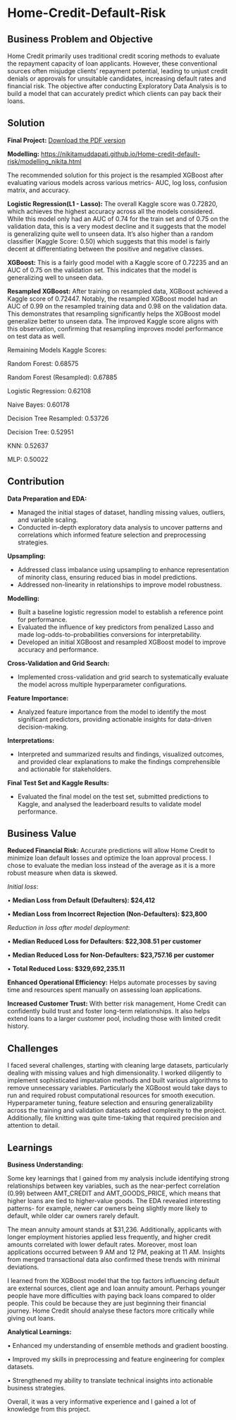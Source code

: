 # Home-Credit-Default-Risk

## Business Problem and Objective

Home Credit primarily uses traditional credit scoring methods to evaluate the repayment capacity of loan applicants. However, these conventional sources often misjudge clients’ repayment potential, leading to unjust credit denials or approvals for unsuitable candidates, increasing default rates and financial risk. The objective after conducting Exploratory Data Analysis is to build a model that can accurately predict which clients can pay back their loans.

## Solution

**Final Project:** [Download the PDF version](https://colab.research.google.com/drive/1QH8d6sJC3xr_IYy3aS4_d2IKYRhsregj?usp=drive_open)

**Modelling:** https://nikitamuddapati.github.io/Home-credit-default-risk/modelling_nikita.html

The recommended solution for this project is the resampled XGBoost after evaluating various models across various metrics- AUC, log loss, confusion matrix, and accuracy.

**Logistic Regression(L1 - Lasso):** The overall Kaggle score was 0.72820, which achieves the highest accuracy across all the models considered. While this model only had an AUC of 0.74 for the train set and of 0.75 on the validation data, this is a very modest decline and it suggests that the model is generalizing quite well to unseen data. It’s also higher than a random classifier (Kaggle Score: 0.50) which suggests that this model is fairly decent at differentiating between the positive and negative classes.

**XGBoost:** This is a fairly good model with a Kaggle score of 0.72235 and an AUC of 0.75 on the validation set. This indicates that the model is generalizing well to unseen data.

**Resampled XGBoost:** After training on resampled data, XGBoost achieved a Kaggle score of 0.72447. Notably, the resampled XGBoost model had an AUC of 0.99 on the resampled training data and 0.98 on the validation data. This demonstrates that resampling significantly helps the XGBoost model generalize better to unseen data. The improved Kaggle score aligns with this observation, confirming that resampling improves model performance on test data as well.

Remaining Models Kaggle Scores:

Random Forest: 0.68575

Random Forest (Resampled): 0.67885

Logistic Regression: 0.62108

Naive Bayes: 0.60178

Decision Tree Resampled: 0.53726

Decision Tree: 0.52951

KNN: 0.52637

MLP: 0.50022


## Contribution

**Data Preparation and EDA:** 
-	Managed the initial stages of dataset, handling missing values, outliers, and variable scaling. 
-	Conducted in-depth exploratory data analysis to uncover patterns and correlations which informed feature selection and preprocessing strategies.

**Upsampling:**
-	Addressed class imbalance using upsampling to enhance representation of minority class, ensuring reduced bias in model predictions. 
-	Addressed non-linearity in relationships to improve model robustness.

**Modelling:**  
-	Built a baseline logistic regression model to establish a reference point for performance. 
-	Evaluated the influence of key predictors from penalized Lasso and made log-odds-to-probabilities conversions for interpretability.
-	Developed an initial XGBoost and resampled XGBoost model to improve accuracy and performance.

**Cross-Validation and Grid Search:**
-	Implemented cross-validation and grid search to systematically evaluate the model across multiple hyperparameter configurations.

**Feature Importance:**
-	Analyzed feature importance from the model to identify the most significant predictors, providing actionable insights for data-driven decision-making.

**Interpretations:**
-	Interpreted and summarized results and findings, visualized outcomes, and provided clear explanations to make the findings comprehensible and actionable for 
  stakeholders.

**Final Test Set and Kaggle Results:** 
-	Evaluated the final model on the test set, submitted predictions to Kaggle, and analysed the leaderboard results to validate model performance.


## Business Value

**Reduced Financial Risk:** Accurate predictions will allow Home Credit to minimize loan default losses and optimize the loan approval process. I chose to evaluate the median loss instead of the average as it is a more robust measure when data is skewed. 

*Initial loss*:

•	**Median Loss from Default (Defaulters): $24,412**

•	**Median Loss from Incorrect Rejection (Non-Defaulters): $23,800**

*Reduction in loss after model deployment*:

•	**Median Reduced Loss for Defaulters: $22,308.51 per customer**

•	**Median Reduced Loss for Non-Defaulters: $23,757.16 per customer**

•	**Total Reduced Loss: $329,692,235.11**


**Enhanced Operational Efficiency:** Helps automate processes by saving time and resources spent manually on assessing loan applications.

**Increased Customer Trust:** With better risk management, Home Credit can confidently build trust and foster long-term relationships. It also helps extend loans to a larger customer pool, including those with limited credit history.


## Challenges 

I faced several challenges, starting with cleaning large datasets, particularly dealing with missing values and high dimensionality. I worked diligently to implement sophisticated imputation methods and built various algorithms to remove unnecessary variables. Particularly the XGBoost would take days to run and required robust computational resources for smooth execution. Hyperparameter tuning, feature selection and ensuring generalizability across the training and validation datasets added complexity to the project. Additionally, file knitting was quite time-taking that required precision and attention to detail. 

## Learnings 

**Business Understanding:**

Some key learnings that I gained from my analysis include identifying strong relationships between key variables, such as the near-perfect correlation (0.99) between AMT_CREDIT and AMT_GOODS_PRICE, which means that higher loans are tied to higher-value goods. The EDA revealed interesting patterns- for example, newer car owners being slightly more likely to default, while older car owners rarely default. 

The mean annuity amount stands at $31,236. Additionally, applicants with longer employment histories applied less frequently, and higher credit amounts correlated with lower default rates. Moreover, most loan applications occurred between 9 AM and 12 PM, peaking at 11 AM. Insights from merged transactional data also confirmed these trends with minimal deviations.

I learned from the XGBoost model that the top factors influencing default are external sources, client age and loan annuity amount. Perhaps younger people have more difficulties with paying back loans compared to older people. This could be because they are just beginning their financial journey. Home Credit should analyse these factors more critically while giving out loans. 

**Analytical Learnings:**

•  Enhanced my understanding of ensemble methods and gradient boosting.

•	 Improved my skills in preprocessing and feature engineering for complex datasets.

•	 Strengthened my ability to translate technical insights into actionable business strategies.


Overall, it was a very informative experience and I gained a lot of knowledge from this project.





